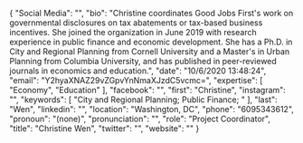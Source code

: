 {
  "Social Media": "",
  "bio": "Christine coordinates Good Jobs First's work on governmental disclosures on tax abatements or tax-based business incentives. She joined the organization in June 2019 with research experience in public finance and economic development. She has a Ph.D. in City and Regional Planning from Cornell University and a Master's in Urban Planning from Columbia University, and has published in peer-reviewed journals in economics and education.",
  "date": "10/6/2020 13:48:24",
  "email": "Y2hyaXNAZ29vZGpvYnNmaXJzdC5vcmc=",
  "expertise": [
    "Economy",
    "Education"
  ],
  "facebook": "",
  "first": "Christine",
  "instagram": "",
  "keywords": [
    "City and Regional Planning; Public Finance; "
  ],
  "last": "Wen",
  "linkedin": "",
  "location": "Washington, DC",
  "phone": "6095343612",
  "pronoun": "(none)",
  "pronunciation": "",
  "role": "Project Coordinator",
  "title": "Christine Wen",
  "twitter": "",
  "website": ""
}